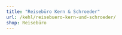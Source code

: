```yaml
---
title: "Reisebüro Kern & Schroeder"
url: /kehl/reisebuero-kern-und-schroeder/
shop: Reisebüro
---
```

